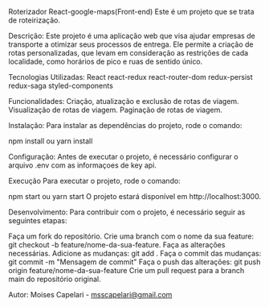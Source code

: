 Roterizador React-google-maps(Front-end)
Este é um projeto que se trata de roteirização.

Descrição:
Este projeto é uma aplicação web que visa ajudar empresas de transporte a otimizar seus processos de entrega. Ele permite a criação de rotas personalizadas, que levam em consideração as restrições de cada localidade, como horários de pico e ruas de sentido único.

Tecnologias Utilizadas:
React
react-redux
react-router-dom
redux-persist
redux-saga
styled-components

Funcionalidades:
Criação, atualização e exclusão de rotas de viagem.
Visualização de rotas de viagem.
Paginação de rotas de viagem.

Instalação:
Para instalar as dependências do projeto, rode o comando:

npm install ou yarn install



Configuração:
Antes de executar o projeto, é necessário configurar o arquivo .env com as informaçoes de key api.

Execução
Para executar o projeto, rode o comando:

npm start ou yarn start
O projeto estará disponível em http://localhost:3000.

Desenvolvimento:
Para contribuir com o projeto, é necessário seguir as seguintes etapas:

Faça um fork do repositório.
Crie uma branch com o nome da sua feature: git checkout -b feature/nome-da-sua-feature.
Faça as alterações necessárias.
Adicione as mudanças: git add .
Faça o commit das mudanças: git commit -m "Mensagem de commit"
Faça o push das alterações: git push origin feature/nome-da-sua-feature
Crie um pull request para a branch main do repositório original.


Autor:
Moises Capelari - msscapelari@gmail.com
